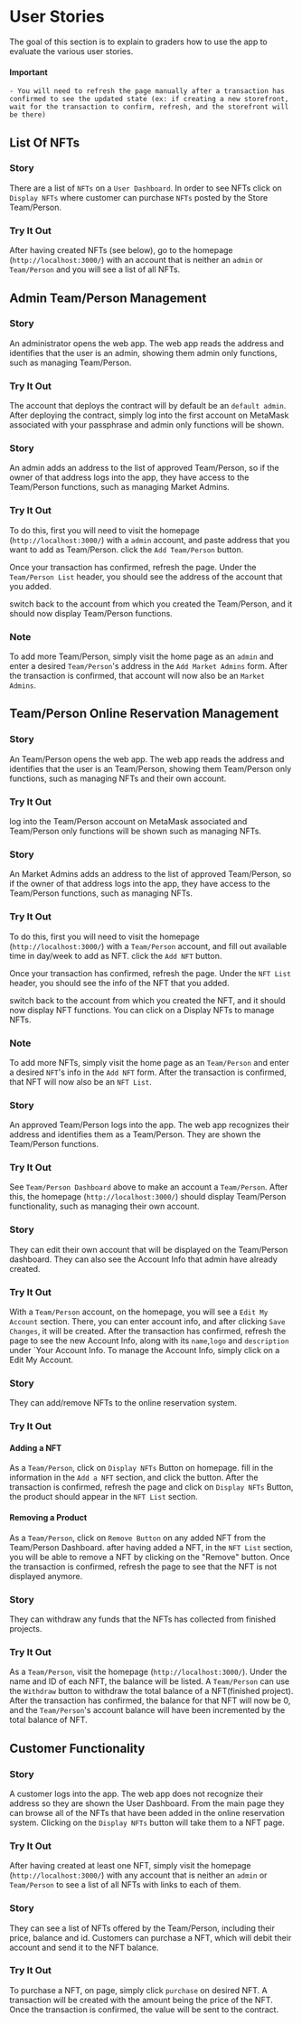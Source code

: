 # User Stories
The goal of this section is to explain to graders how to use the app to evaluate the various user stories. 

#### Important 
	- You will need to refresh the page manually after a transaction has confirmed to see the updated state (ex: if creating a new storefront, wait for the transaction to confirm, refresh, and the storefront will be there)


## List Of NFTs  
### Story
There are a list of `NFTs` on a `User Dashboard`. In order to see NFTs click on `Display NFTs` where customer can purchase `NFTs` posted by the Store Team/Person.

### Try It Out 
After having created NFTs (see below), go to the homepage (`http://localhost:3000/`) with an account that is neither an `admin` or `Team/Person` and you will see a list of all NFTs. 


## Admin Team/Person Management 

### Story 
An administrator opens the web app. The web app reads the address and identifies that the user is an admin, showing them admin only functions, such as managing Team/Person. 

### Try It Out
The account that deploys the contract will by default be an `default admin`. After deploying the contract, simply log into the first account on MetaMask associated with your passphrase and admin only functions will be shown. 

### Story 
An admin adds an address to the list of approved Team/Person, so if the owner of that address logs into the app, they have access to the Team/Person functions, such as managing Market Admins. 

### Try It Out
To do this, first you will need to visit the homepage (`http://localhost:3000/`) with a `admin` account, and paste address that you want to add as Team/Person. click the `Add Team/Person` button. 

Once your transaction has confirmed, refresh the page. Under the `Team/Person List` header, you should see the address of the account that you added. 

switch back to the account from which you created the Team/Person, and it should now display Team/Person functions. 

### Note
To add more Team/Person, simply visit the home page as an `admin` and enter a desired `Team/Person`'s address in the `Add Market Admins` form. After the transaction is confirmed, that account will now also be an `Market Admins`. 


## Team/Person Online Reservation Management 

### Story 
An Team/Person opens the web app. The web app reads the address and identifies that the user is an Team/Person, showing them Team/Person only functions, such as managing NFTs and their own account. 

### Try It Out
log into the Team/Person account on MetaMask associated and Team/Person only functions will be shown such as managing NFTs. 

### Story 
An Market Admins adds an address to the list of approved Team/Person, so if the owner of that address logs into the app, they have access to the Team/Person functions, such as managing NFTs. 

### Try It Out
To do this, first you will need to visit the homepage (`http://localhost:3000/`) with a `Team/Person` account, and fill out available time in day/week to add as NFT. click the `Add NFT` button. 

Once your transaction has confirmed, refresh the page. Under the `NFT List` header, you should see the info of the NFT that you added. 

switch back to the account from which you created the NFT, and it should now display NFT functions. You can click on a Display NFTs to manage NFTs. 


### Note
To add more NFTs, simply visit the home page as an `Team/Person` and enter a desired `NFT`'s info in the `Add NFT` form. After the transaction is confirmed, that NFT will now also be an `NFT List`. 


### Story 
An approved Team/Person logs into the app. The web app recognizes their address and identifies them as a Team/Person. They are shown the Team/Person functions. 

### Try It Out 
See `Team/Person Dashboard` above to make an account a `Team/Person`. After this, the homepage (`http://localhost:3000/`) should display Team/Person functionality, such as managing their own account.

### Story 
They can edit their own account that will be displayed on the Team/Person dashboard. They can also see the Account Info that admin have already created. 

### Try It Out 
With a `Team/Person` account, on the homepage, you will see a `Edit My Account` section. There, you can enter account info, and after clicking `Save Changes`, it will be created. After the transaction has confirmed, refresh the page to see the new Account Info, along with its `name`,`logo` and `description` under `Your Account Info. To manage the Account Info, simply click on a Edit My Account. 


### Story 
They can add/remove NFTs to the online reservation system. 

### Try It Out 

#### Adding a NFT
As a `Team/Person`, click on `Display NFTs` Button on homepage. fill in the information in the `Add a NFT` section, and click the button. After the transaction is confirmed, refresh the page and click on `Display NFTs` Button, the product should appear in the `NFT List` section.  


#### Removing a Product
As a `Team/Person`, click on `Remove Button` on any added NFT from the Team/Person Dashboard. after having added a NFT, in the `NFT List` section, you will be able to remove a NFT by clicking on the "Remove" button. Once the transaction is confirmed, refresh the page to see that the NFT is not displayed anymore. 

### Story 
They can  withdraw any funds that the NFTs has collected from finished projects.

### Try It Out 
As a `Team/Person`, visit the homepage (`http://localhost:3000/`). Under the name and ID of each NFT, the balance will be listed. A `Team/Person` can use the `Withdraw` button to withdraw the total balance of a NFT(finished project). After the transaction has confirmed, the balance for that NFT will now be 0, and the `Team/Person`'s account balance will have been incremented by the total balance of NFT. 

## Customer Functionality 

### Story 
A customer logs into the app. The web app does not recognize their address so they are shown the User Dashboard. From the main page they can browse all of the NFTs that have been added in the online reservation system. Clicking on the `Display NFTs` button will take them to a NFT page. 

### Try It Out 
After having created at least one NFT, simply visit the homepage (`http://localhost:3000/`) with any account that is neither an `admin` or `Team/Person` to see a list of all NFTs with links to each of them. 

### Story 
They can see a list of NFTs offered by the Team/Person, including their price, balance and id. Customers can purchase a NFT, which will debit their account and send it to the NFT balance. 

### Try It Out 
To purchase a NFT, on page, simply click `purchase` on desired NFT. A transaction will be created with the amount being the price of the NFT. Once the transaction is confirmed, the value will be sent to the contract. 
